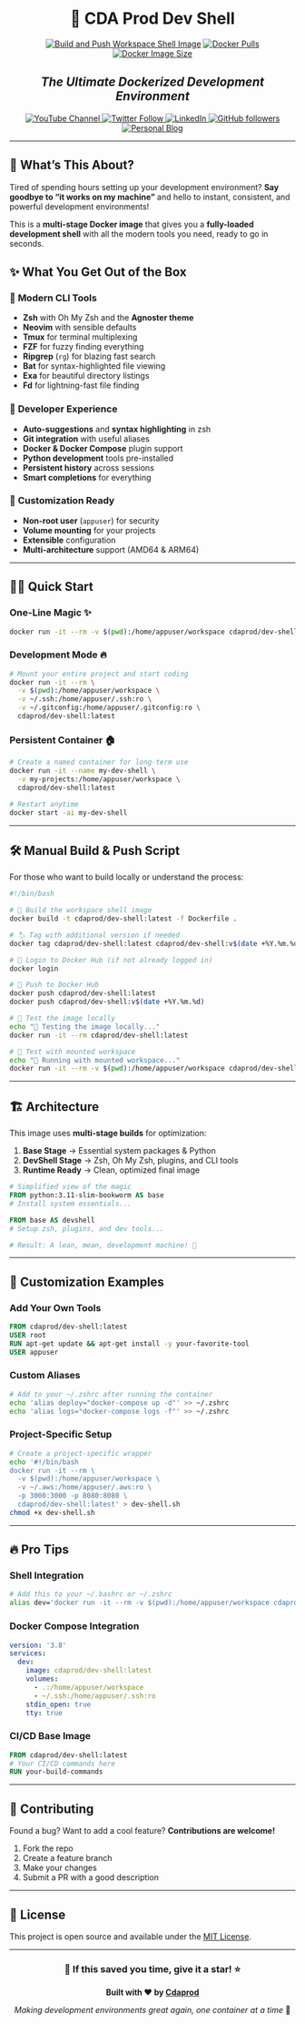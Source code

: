 <div align="center">

# 🚀 **CDA Prod Dev Shell**

[![Build and Push Workspace Shell Image](https://github.com/Cdaprod/dockerized-dev-shell/actions/workflows/docker-build.yml/badge.svg)](https://github.com/Cdaprod/dockerized-dev-shell/actions/workflows/docker-build.yml)
[![Docker Pulls](https://img.shields.io/docker/pulls/cdaprod/dev-shell?style=for-the-badge&logo=docker&logoColor=white)](https://hub.docker.com/r/cdaprod/dev-shell)
[![Docker Image Size](https://img.shields.io/docker/image-size/cdaprod/dev-shell/latest?style=for-the-badge&logo=docker&logoColor=white)](https://hub.docker.com/r/cdaprod/dev-shell)

## *The Ultimate Dockerized Development Environment*

<p>
  <a href="https://youtube.com/@Cdaprod">
    <img src="https://img.shields.io/badge/YouTube-FF0000?style=for-the-badge&logo=youtube&logoColor=white" alt="YouTube Channel" />
  </a>
  <a href="https://twitter.com/cdasmktcda">
    <img src="https://img.shields.io/badge/Twitter-1DA1F2?style=for-the-badge&logo=twitter&logoColor=white" alt="Twitter Follow" />
  </a>
  <a href="https://www.linkedin.com/in/cdasmkt">
    <img src="https://img.shields.io/badge/LinkedIn-0077B5?style=for-the-badge&logo=linkedin&logoColor=white" alt="LinkedIn" />
  </a>
  <a href="https://github.com/Cdaprod">
    <img src="https://img.shields.io/badge/GitHub-100000?style=for-the-badge&logo=github&logoColor=white" alt="GitHub followers" />
  </a>
  <a href="https://sanity.cdaprod.dev">
    <img src="https://img.shields.io/badge/Blog-FF5722?style=for-the-badge&logo=blogger&logoColor=white" alt="Personal Blog" />
  </a>
</p>

</div>

-----

## 🎯 **What’s This About?**

Tired of spending hours setting up your development environment? **Say goodbye to “it works on my machine”** and hello to instant, consistent, and powerful development environments!

This is a **multi-stage Docker image** that gives you a **fully-loaded development shell** with all the modern tools you need, ready to go in seconds.

## ✨ **What You Get Out of the Box**

### 🔧 **Modern CLI Tools**

- **Zsh** with Oh My Zsh and the **Agnoster theme**
- **Neovim** with sensible defaults
- **Tmux** for terminal multiplexing
- **FZF** for fuzzy finding everything
- **Ripgrep** (`rg`) for blazing fast search
- **Bat** for syntax-highlighted file viewing
- **Exa** for beautiful directory listings
- **Fd** for lightning-fast file finding

### 🚀 **Developer Experience**

- **Auto-suggestions** and **syntax highlighting** in zsh
- **Git integration** with useful aliases
- **Docker & Docker Compose** plugin support
- **Python development** tools pre-installed
- **Persistent history** across sessions
- **Smart completions** for everything

### 🎨 **Customization Ready**

- **Non-root user** (`appuser`) for security
- **Volume mounting** for your projects
- **Extensible** configuration
- **Multi-architecture** support (AMD64 & ARM64)

-----

## 🏃‍♂️ **Quick Start**

### **One-Line Magic** ✨

```bash
docker run -it --rm -v $(pwd):/home/appuser/workspace cdaprod/dev-shell:latest
```

### **Development Mode** 🔥

```bash
# Mount your entire project and start coding
docker run -it --rm \
  -v $(pwd):/home/appuser/workspace \
  -v ~/.ssh:/home/appuser/.ssh:ro \
  -v ~/.gitconfig:/home/appuser/.gitconfig:ro \
  cdaprod/dev-shell:latest
```

### **Persistent Container** 🏠

```bash
# Create a named container for long-term use
docker run -it --name my-dev-shell \
  -v my-projects:/home/appuser/workspace \
  cdaprod/dev-shell:latest

# Restart anytime
docker start -ai my-dev-shell
```

-----

## 🛠️ **Manual Build & Push Script**

For those who want to build locally or understand the process:

```bash
#!/bin/bash

# 🔨 Build the workspace shell image
docker build -t cdaprod/dev-shell:latest -f Dockerfile .

# 🏷️ Tag with additional version if needed
docker tag cdaprod/dev-shell:latest cdaprod/dev-shell:v$(date +%Y.%m.%d)

# 🔑 Login to Docker Hub (if not already logged in)
docker login

# 🚀 Push to Docker Hub
docker push cdaprod/dev-shell:latest
docker push cdaprod/dev-shell:v$(date +%Y.%m.%d)

# 🧪 Test the image locally
echo "🧪 Testing the image locally..."
docker run -it --rm cdaprod/dev-shell:latest

# 📁 Test with mounted workspace
echo "📁 Running with mounted workspace..."
docker run -it --rm -v $(pwd):/home/appuser/workspace cdaprod/dev-shell:latest
```

-----

## 🏗️ **Architecture**

This image uses **multi-stage builds** for optimization:

1. **Base Stage** → Essential system packages & Python
1. **DevShell Stage** → Zsh, Oh My Zsh, plugins, and CLI tools
1. **Runtime Ready** → Clean, optimized final image

```dockerfile
# Simplified view of the magic
FROM python:3.11-slim-bookworm AS base
# Install system essentials...

FROM base AS devshell  
# Setup zsh, plugins, and dev tools...

# Result: A lean, mean, development machine! 🚀
```

-----

## 🎨 **Customization Examples**

### **Add Your Own Tools**

```dockerfile
FROM cdaprod/dev-shell:latest
USER root
RUN apt-get update && apt-get install -y your-favorite-tool
USER appuser
```

### **Custom Aliases**

```bash
# Add to your ~/.zshrc after running the container
echo 'alias deploy="docker-compose up -d"' >> ~/.zshrc
echo 'alias logs="docker-compose logs -f"' >> ~/.zshrc
```

### **Project-Specific Setup**

```bash
# Create a project-specific wrapper
echo '#!/bin/bash
docker run -it --rm \
  -v $(pwd):/home/appuser/workspace \
  -v ~/.aws:/home/appuser/.aws:ro \
  -p 3000:3000 -p 8080:8080 \
  cdaprod/dev-shell:latest' > dev-shell.sh
chmod +x dev-shell.sh
```

-----

## 🔥 **Pro Tips**

### **Shell Integration**

```bash
# Add this to your ~/.bashrc or ~/.zshrc
alias dev='docker run -it --rm -v $(pwd):/home/appuser/workspace cdaprod/dev-shell:latest'
```

### **Docker Compose Integration**

```yaml
version: '3.8'
services:
  dev:
    image: cdaprod/dev-shell:latest
    volumes:
      - .:/home/appuser/workspace
      - ~/.ssh:/home/appuser/.ssh:ro
    stdin_open: true
    tty: true
```

### **CI/CD Base Image**

```dockerfile
FROM cdaprod/dev-shell:latest
# Your CI/CD commands here
RUN your-build-commands
```

-----

## 🤝 **Contributing**

Found a bug? Want to add a cool feature? **Contributions are welcome!**

1. Fork the repo
1. Create a feature branch
1. Make your changes
1. Submit a PR with a good description

-----

## 📜 **License**

This project is open source and available under the [MIT License](LICENSE).

-----

<div align="center">

### 🌟 **If this saved you time, give it a star!** ⭐

**Built with ❤️ by [Cdaprod](https://github.com/Cdaprod)**

*Making development environments great again, one container at a time* 🐳

</div>
